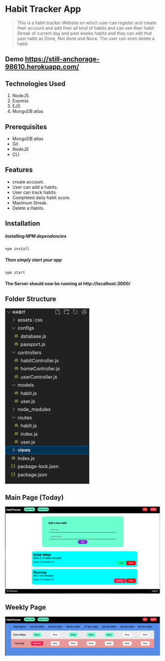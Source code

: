 # Habit Tracker App
> This is a habit tracker Website on which user can register and create their account and add their all kind of habits and can see their habit Streak 
   of current day and past weeks habits and they can edit that past habit as Done, Not done and None. The user can even delete a habit.
   
## Demo https://still-anchorage-98610.herokuapp.com/
   
## Technologies Used
1.  NodeJS
2.  Express
3.  EJS
4.  MongoDB atlas

## Prerequisites
- MongoDB atlas
- Git
- NodeJS
- CLI

## Features
   * create account.
   * User can add a habits.
   * User can track habits.
   * Completed daily habit score.
   * Maximum Streak.
   * Delete a Habits.

## Installation

##### Installing NPM dependencies

`npm install`

##### Then simply start your app

`npm start`

#### The Server should now be running at http://localhost:3000/

## Folder Structure
![Screenshot (283)](https://github.com/amitmungare/habit/blob/main/ht1.png)

## Main Page (Today)
![Screenshot (283)](https://github.com/amitmungare/habit/blob/main/ht2.png)

## Weekly Page 
![Screenshot (283)](https://github.com/amitmungare/habit/blob/main/ht3.png)
